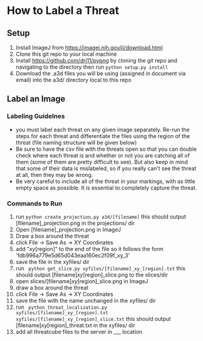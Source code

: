 # How to Label a Threat

## Setup
1. Install ImageJ from https://imagej.nih.gov/ij/download.html 
2. Clone this git repo to your local machine
3. Install https://github.com/drj11/pypng by cloning the git repo and navigating to the directory then run ```python setup.py install```
4. Download the .a3d files you will be using (assigned in document via email) into the a3d/ directory local to this repo

## Label an Image
### Labeling Guidelnes
* you must label each threat on any given image separately. Re-run the steps for each threat and differentiate the files using the region of the threat (file naming structure will be given below)
* Be sure to have the csv file with the threats open so that you can double check where each threat is and whether or not you are catching all of them (some of them are pretty difficult to see).  But also keep in mind that some of their data is mislabeled, so if you really can't see the threat at all, then they may be wrong.
* Be very careful to include all of the threat in your markings, with as little empty space as possible. It is essential to completely capture the threat. 

### Commands to Run
1. run ``` python create_projection.py a3d/[filename] ``` this should output [filename]_projection.png in the projections/ dir
2. Open [filename]_projection.png in ImageJ
3. Draw a box around the threat
4. click File -> Save As -> XY Coordinates
5. add "_xy_[region]" to the end of the file so it follows the form 'fdb996a779e5d65d043eaa160ec2f09f_xy_3'
6. save the file in the xyfiles/ dir
7. run ``` python get_slice.py xyfiles/[filename]_xy_[region].txt``` this should output [filename]_xy_[region]_slice.png to the slices/dir
8. open slices/[filename]_xy_[region]_slice.png in ImageJ
9. draw a box around the threat
10. click File -> Save As -> XY Coordinates
11. save the file with the name unchanged in the xyfiles/ dir
12. run ``` python threat_localization.py xyfiles/[filename]_xy_[region].txt xyfiles/[filename]_xy_[region]_slice.txt``` this should output [filename]_xy_[region]_threat.txt in the xyfiles/ dir
13. add all threatcube files to the server in ___ location
